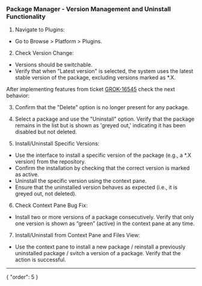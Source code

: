 ### Package Manager - Version Management and Uninstall Functionality

1. Navigate to Plugins:
* Go to Browse > Platform > Plugins.
2. Check Version Change:
* Versions should be switchable.
* Verify that when "Latest version" is selected, the system uses the latest stable version of the package, excluding versions marked as *.X.

After implementing features from ticket [GROK-16545](https://reddata.atlassian.net/browse/GROK-16545) check the next behavior:

3. Confirm that the "Delete" option is no longer present for any package. 

4. Select a package and use the "Uninstall" option. Verify that the package remains in the list but is shown as 'greyed out,' indicating it has been disabled but not deleted.

5. Install/Uninstall Specific Versions:
* Use the interface to install a specific version of the package (e.g., a *.X version) from the repository.
* Confirm the installation by checking that the correct version is marked as active.
* Uninstall the specific version using the context pane.
* Ensure that the uninstalled version behaves as expected (i.e., it is greyed out, not deleted).

6. Check Context Pane Bug Fix: 
* Install two or more versions of a package consecutively. Verify that only one version is shown as “green” (active) in the context pane at any time.

7. Install/Uninstall from Context Pane and Files View:
* Use the context pane to install a new package / reinstall a previously uninstalled package / svitch a version of a package. Verify that the action is successful.

---
{
  "order": 5
}
